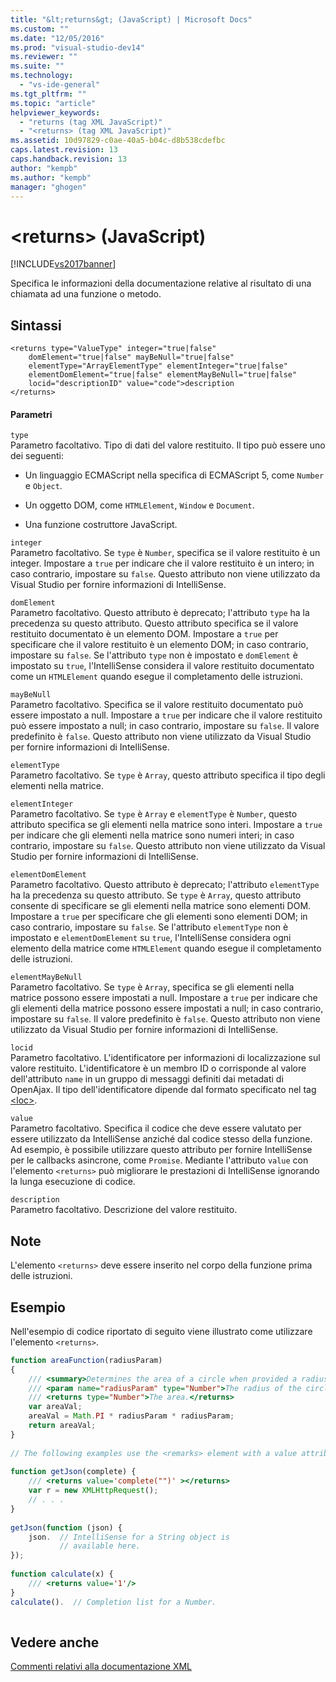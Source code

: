 ```yaml
---
title: "&lt;returns&gt; (JavaScript) | Microsoft Docs"
ms.custom: ""
ms.date: "12/05/2016"
ms.prod: "visual-studio-dev14"
ms.reviewer: ""
ms.suite: ""
ms.technology: 
  - "vs-ide-general"
ms.tgt_pltfrm: ""
ms.topic: "article"
helpviewer_keywords: 
  - "returns (tag XML JavaScript)"
  - "<returns> (tag XML JavaScript)"
ms.assetid: 10d97829-c0ae-40a5-b04c-d8b538cdefbc
caps.latest.revision: 13
caps.handback.revision: 13
author: "kempb"
ms.author: "kempb"
manager: "ghogen"
---
```

# &lt;returns&gt; (JavaScript)
[!INCLUDE[vs2017banner](../code-quality/includes/vs2017banner.md)]

Specifica le informazioni della documentazione relative al risultato di una chiamata ad una funzione o metodo.  
  
## Sintassi  
  
```  
<returns type="ValueType" integer="true|false"  
    domElement="true|false" mayBeNull="true|false"  
    elementType="ArrayElementType" elementInteger="true|false"  
    elementDomElement="true|false" elementMayBeNull="true|false"  
    locid="descriptionID" value="code">description  
</returns>  
```  
  
#### Parametri  
 `type`  
 Parametro facoltativo.  Tipo di dati del valore restituito.  Il tipo può essere uno dei seguenti:  
  
-   Un linguaggio ECMAScript nella specifica di ECMAScript 5, come `Number` e `Object`.  
  
-   Un oggetto DOM, come `HTMLElement`, `Window` e `Document`.  
  
-   Una funzione costruttore JavaScript.  
  
 `integer`  
 Parametro facoltativo.  Se `type` è `Number`, specifica se il valore restituito è un integer.  Impostare a `true` per indicare che il valore restituito è un intero; in caso contrario, impostare su `false`.  Questo attributo non viene utilizzato da Visual Studio per fornire informazioni di IntelliSense.  
  
 `domElement`  
 Parametro facoltativo.  Questo attributo è deprecato; l'attributo `type` ha la precedenza su questo attributo.  Questo attributo specifica se il valore restituito documentato è un elemento DOM.  Impostare a `true` per specificare che il valore restituito è un elemento DOM; in caso contrario, impostare su `false`.  Se l'attributo `type` non è impostato e `domElement` è impostato su `true`, l'IntelliSense considera il valore restituito documentato come un `HTMLElement` quando esegue il completamento delle istruzioni.  
  
 `mayBeNull`  
 Parametro facoltativo.  Specifica se il valore restituito documentato può essere impostato a null.  Impostare a `true` per indicare che il valore restituito può essere impostato a null; in caso contrario, impostare su `false`.  Il valore predefinito è `false`.  Questo attributo non viene utilizzato da Visual Studio per fornire informazioni di IntelliSense.  
  
 `elementType`  
 Parametro facoltativo.  Se `type` è `Array`, questo attributo specifica il tipo degli elementi nella matrice.  
  
 `elementInteger`  
 Parametro facoltativo.  Se `type` è `Array` e `elementType` è `Number`, questo attributo specifica se gli elementi nella matrice sono interi.  Impostare a `true` per indicare che gli elementi nella matrice sono numeri interi; in caso contrario, impostare su `false`.  Questo attributo non viene utilizzato da Visual Studio per fornire informazioni di IntelliSense.  
  
 `elementDomElement`  
 Parametro facoltativo.  Questo attributo è deprecato; l'attributo `elementType` ha la precedenza su questo attributo.  Se `type` è `Array`, questo attributo consente di specificare se gli elementi nella matrice sono elementi DOM.  Impostare a `true` per specificare che gli elementi sono elementi DOM; in caso contrario, impostare su `false`.  Se l'attributo `elementType` non è impostato e `elementDomElement` su `true`, l'IntelliSense considera ogni elemento della matrice come `HTMLElement` quando esegue il completamento delle istruzioni.  
  
 `elementMayBeNull`  
 Parametro facoltativo.  Se `type` è `Array`, specifica se gli elementi nella matrice possono essere impostati a null.  Impostare a `true` per indicare che gli elementi della matrice possono essere impostati a null; in caso contrario, impostare su `false`.  Il valore predefinito è `false`.  Questo attributo non viene utilizzato da Visual Studio per fornire informazioni di IntelliSense.  
  
 `locid`  
 Parametro facoltativo.  L'identificatore per informazioni di localizzazione sul valore restituito.  L'identificatore è un membro ID o corrisponde al valore dell'attributo `name` in un gruppo di messaggi definiti dai metadati di OpenAjax.  Il tipo dell'identificatore dipende dal formato specificato nel tag [\<loc\>](../ide/loc-javascript.md).  
  
 `value`  
 Parametro facoltativo.  Specifica il codice che deve essere valutato per essere utilizzato da IntelliSense anziché dal codice stesso della funzione.  Ad esempio, è possibile utilizzare questo attributo per fornire IntelliSense per le callbacks asincrone, come `Promise`.  Mediante l'attributo `value` con l'elemento `<returns>` può migliorare le prestazioni di IntelliSense ignorando la lunga esecuzione di codice.  
  
 `description`  
 Parametro facoltativo.  Descrizione del valore restituito.  
  
## Note  
 L'elemento `<returns>` deve essere inserito nel corpo della funzione prima delle istruzioni.  
  
## Esempio  
 Nell'esempio di codice riportato di seguito viene illustrato come utilizzare l'elemento `<returns>`.  
  
```javascript  
function areaFunction(radiusParam)  
{  
    /// <summary>Determines the area of a circle when provided a radius parameter.</summary>  
    /// <param name="radiusParam" type="Number">The radius of the circle.</param>  
    /// <returns type="Number">The area.</returns>  
    var areaVal;  
    areaVal = Math.PI * radiusParam * radiusParam;  
    return areaVal;  
}  
  
// The following examples use the <remarks> element with a value attribute.  
  
function getJson(complete) {   
    /// <returns value='complete("")' ></returns>  
    var r = new XMLHttpRequest();   
    // . . .   
}   
  
getJson(function (json) {   
    json.  // IntelliSense for a String object is   
           // available here.  
});  
  
function calculate(x) {  
    /// <returns value='1'/>  
}  
calculate().  // Completion list for a Number.  
  
```  
  
## Vedere anche  
 [Commenti relativi alla documentazione XML](../ide/xml-documentation-comments-javascript.md)